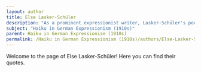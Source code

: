 ```yaml
---
layout: author
title: Else Lasker-Schüler
description: "As a prominent expressionist writer, Lasker-Schüler's poems often contained heraldic and nature-inspired themes, using vivid imagery to explore personal and collective emotional landscapes."
subject: "Haiku in German Expressionism (1910s)"
parent: Haiku in German Expressionism (1910s)
permalink: /Haiku in German Expressionism (1910s)/authors/Else-Lasker-Schüler/
---
```


Welcome to the page of Else Lasker-Schüler! Here you can find their quotes.

